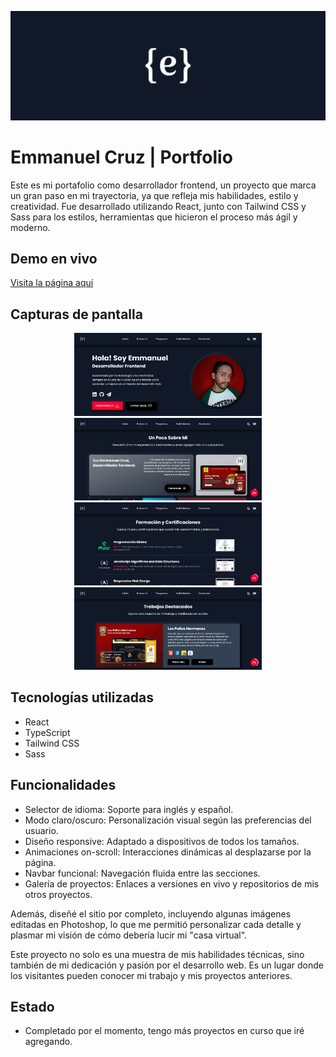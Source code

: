 ![](https://github.com/EmmaLCruz/emmanuelcruz/blob/main/public/portfolio-banner.jpg)

# Emmanuel Cruz | Portfolio

Este es mi portafolio como desarrollador frontend, un proyecto que marca un gran paso en mi trayectoria, ya que refleja mis habilidades, estilo y creatividad. Fue desarrollado utilizando React, junto con Tailwind CSS y Sass para los estilos, herramientas que hicieron el proceso más ágil y moderno.

## Demo en vivo

[Visita la página aquí](https://emmanuel-cruz.netlify.app/)

## Capturas de pantalla

<p align="center">
  <img src="https://github.com/EmmaLCruz/emmanuelcruz/blob/main/public/hero-banner.jpg" alt="Vista principal" width="300px">
  <img src="https://github.com/EmmaLCruz/emmanuelcruz/blob/main/public/about-banner.jpg" alt="About" width="300px">
  <img src="https://github.com/EmmaLCruz/emmanuelcruz/blob/main/public/education-banner.jpg" alt="Education" width="300px">
  <img src="https://github.com/EmmaLCruz/emmanuelcruz/blob/main/public/projects-banner.jpg" alt="Projects" width="300px">
<!--   <img src="https://github.com/EmmaLCruz/emmanuelcruz/blob/main/public/stack-banner.jpg" alt="Stack" width="300px"> -->
<!--   <img src="https://github.com/EmmaLCruz/emmanuelcruz/blob/main/public/services-banner.jpg" alt="Services" width="300px"> -->
</p>

## Tecnologías utilizadas

- React
- TypeScript
- Tailwind CSS
- Sass

## Funcionalidades

- Selector de idioma: Soporte para inglés y español.
- Modo claro/oscuro: Personalización visual según las preferencias del usuario.
- Diseño responsive: Adaptado a dispositivos de todos los tamaños.
- Animaciones on-scroll: Interacciones dinámicas al desplazarse por la página.
- Navbar funcional: Navegación fluida entre las secciones.
- Galería de proyectos: Enlaces a versiones en vivo y repositorios de mis otros proyectos.

Además, diseñé el sitio por completo, incluyendo algunas imágenes editadas en Photoshop, lo que me permitió personalizar cada detalle y plasmar mi visión de cómo debería lucir mi "casa virtual".

Este proyecto no solo es una muestra de mis habilidades técnicas, sino también de mi dedicación y pasión por el desarrollo web. Es un lugar donde los visitantes pueden conocer mi trabajo y mis proyectos anteriores.

## Estado

- Completado por el momento, tengo más proyectos en curso que iré agregando.

